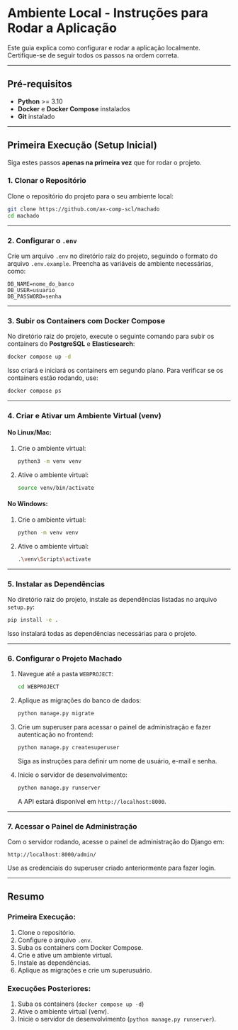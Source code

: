 # Ambiente Local - Instruções para Rodar a Aplicação

Este guia explica como configurar e rodar a aplicação localmente. Certifique-se de seguir todos os passos na ordem correta.

---

## Pré-requisitos

- **Python** >= 3.10
- **Docker** e **Docker Compose** instalados
- **Git** instalado

---

## Primeira Execução (Setup Inicial)

Siga estes passos **apenas na primeira vez** que for rodar o projeto.
 
### 1. Clonar o Repositório

Clone o repositório do projeto para o seu ambiente local:

```bash
git clone https://github.com/ax-comp-scl/machado
cd machado
```

---

### 2. Configurar o `.env`

Crie um arquivo `.env` no diretório raiz do projeto, seguindo o formato do arquivo `.env.example`. Preencha as variáveis de ambiente necessárias, como:

```env
DB_NAME=nome_do_banco
DB_USER=usuario
DB_PASSWORD=senha
```

---

### 3. Subir os Containers com Docker Compose

No diretório raiz do projeto, execute o seguinte comando para subir os containers do **PostgreSQL** e **Elasticsearch**:

```bash
docker compose up -d
```

Isso criará e iniciará os containers em segundo plano. Para verificar se os containers estão rodando, use:

```bash
docker compose ps
```

---

### 4. Criar e Ativar um Ambiente Virtual (venv)

#### No Linux/Mac:

1. Crie o ambiente virtual:

   ```bash
   python3 -m venv venv
   ```

2. Ative o ambiente virtual:

   ```bash
   source venv/bin/activate
   ```

#### No Windows:

1. Crie o ambiente virtual:

   ```bash
   python -m venv venv
   ```

2. Ative o ambiente virtual:

   ```bash
   .\venv\Scripts\activate
   ```

---

### 5. Instalar as Dependências

No diretório raiz do projeto, instale as dependências listadas no arquivo `setup.py`:

```bash
pip install -e .
```

Isso instalará todas as dependências necessárias para o projeto.

---

### 6. Configurar o Projeto Machado

1. Navegue até a pasta `WEBPROJECT`:

   ```bash
   cd WEBPROJECT
   ```

2. Aplique as migrações do banco de dados:

   ```bash
   python manage.py migrate
   ```

3. Crie um superuser para acessar o painel de administração e fazer autenticação no frontend:

   ```bash
   python manage.py createsuperuser
   ```

   Siga as instruções para definir um nome de usuário, e-mail e senha.

4. Inicie o servidor de desenvolvimento:

   ```bash
   python manage.py runserver
   ```

   A API estará disponível em `http://localhost:8000`.

---

### 7. Acessar o Painel de Administração

Com o servidor rodando, acesse o painel de administração do Django em:

```
http://localhost:8000/admin/
```

Use as credenciais do superuser criado anteriormente para fazer login.

---

## Resumo

### Primeira Execução:
1. Clone o repositório.
2. Configure o arquivo `.env`.
3. Suba os containers com Docker Compose.
4. Crie e ative um ambiente virtual.
5. Instale as dependências.
6. Aplique as migrações e crie um superusuário.

### Execuções Posteriores:
1. Suba os containers (`docker compose up -d`)
2. Ative o ambiente virtual (venv).
3. Inicie o servidor de desenvolvimento (`python manage.py runserver`).